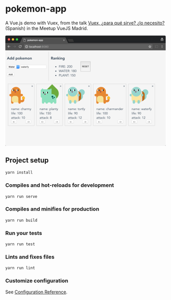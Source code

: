 # pokemon-app

A Vue.js demo with Vuex, from the talk [Vuex, ¿para qué sirve? ¿lo necesito?](https://www.youtube.com/watch?v=gJUA_XNdh0I) (Spanish) in the Meetup VueJS Madrid.

![screensot demo](screenshot.png "Screenshot Demo")

## Project setup
```
yarn install
```

### Compiles and hot-reloads for development
```
yarn run serve
```

### Compiles and minifies for production
```
yarn run build
```

### Run your tests
```
yarn run test
```

### Lints and fixes files
```
yarn run lint
```

### Customize configuration
See [Configuration Reference](https://cli.vuejs.org/config/).
